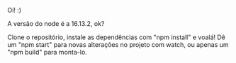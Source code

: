 Oi! :)

A versão do node é a 16.13.2, ok? 

Clone o repositório, instale as dependências com "npm install" e voalá! Dê um "npm start" para novas alterações no projeto com watch, ou apenas um "npm build" para monta-lo.
